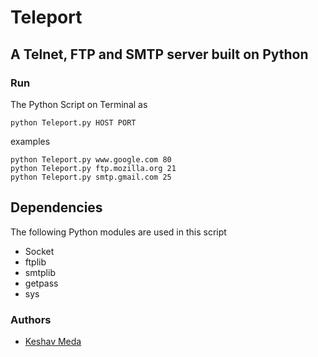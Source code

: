 # Teleport

## A Telnet, FTP and SMTP server built on Python

### Run

The Python Script on Terminal as
	
	python Teleport.py HOST PORT
	
examples
	
	python Teleport.py www.google.com 80
	python Teleport.py ftp.mozilla.org 21
	python Teleport.py smtp.gmail.com 25

## Dependencies

The following Python modules are used in this script

 * Socket
 * ftplib
 * smtplib
 * getpass
 * sys


### Authors

* [Keshav Meda](https://github.com/medakeshav)